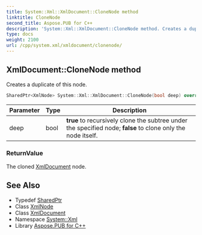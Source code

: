```yaml
---
title: System::Xml::XmlDocument::CloneNode method
linktitle: CloneNode
second_title: Aspose.PUB for C++
description: 'System::Xml::XmlDocument::CloneNode method. Creates a duplicate of this node in C++.'
type: docs
weight: 2100
url: /cpp/system.xml/xmldocument/clonenode/
---
```

## XmlDocument::CloneNode method


Creates a duplicate of this node.

```cpp
SharedPtr<XmlNode> System::Xml::XmlDocument::CloneNode(bool deep) override
```


| Parameter | Type | Description |
| --- | --- | --- |
| deep | bool | **true** to recursively clone the subtree under the specified node; **false** to clone only the node itself. |

### ReturnValue

The cloned [XmlDocument](../) node.

## See Also

* Typedef [SharedPtr](../../../system/sharedptr/)
* Class [XmlNode](../../xmlnode/)
* Class [XmlDocument](../)
* Namespace [System::Xml](../../)
* Library [Aspose.PUB for C++](../../../)

